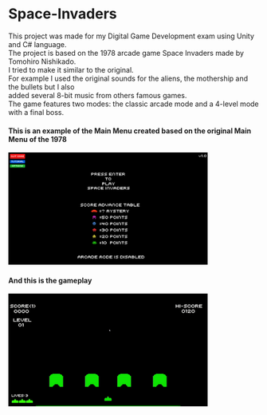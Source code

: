 # Space-Invaders
This project was made for my Digital Game Development exam using Unity and C# language. <br>
The project is based on the 1978 arcade game Space Invaders made by Tomohiro Nishikado. <br>
I tried to make it similar to the original. <br>
For example I used the original sounds for the aliens, the mothership and the bullets 
but I also <br> added several 8-bit music from others famous games. <br>
The game features two modes: the classic arcade mode and a 4-level mode with a final boss. <br>

#### This is an example of the Main Menu created based on the original Main Menu of the 1978 <br>
<img src="/Images/Main-Menu.png" alt="main menu" width="400"/>

#### And this is the gameplay <br>
<img src="/Images/gameplay.gif" alt="game" width="400"/>
